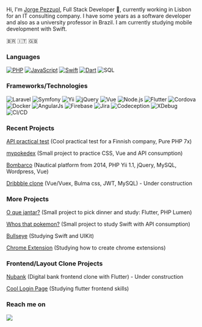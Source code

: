 Hi, I'm [Jorge Pezzuol](https://www.linkedin.com/in/jorge-pezzuol/), Full Stack Developer 🚀, currently working in Lisbon for an IT consulting company. I have some years as a software developer and also as a university professor in Brazil. I am currently studying mobile development with Swift.

🇧🇷 :it: :uk:

### Languages

[![PHP](https://img.shields.io/badge/-PHP-fff?&logo=php&logoColor=336791)](https://github.com/jorgepezzuol?tab=repositories&q=&type=&language=php)
[![JavaScript](https://img.shields.io/badge/-JavaScript-fff?&logo=JavaScript&logoColor=ddc508)](https://github.com/jorgepezzuol?tab=repositories&q=&type=&language=javascript)
[![Swift](https://img.shields.io/badge/-Swift-fff?&logo=Swift)](https://github.com/jorgepezzuol?tab=repositories&q=&type=&language=swift)
[![Dart](https://img.shields.io/badge/-Dart-fff?&logo=Dart&logoColor=336791)](https://github.com/jorgepezzuol?tab=repositories&q=&type=&language=Dart)
![SQL](https://img.shields.io/badge/-SQL-fff?&logo=MySQL&logoColor=336791)

### Frameworks/Technologies

![Laravel](https://img.shields.io/badge/-Laravel-fff?&logo=Laravel)
![Symfony](https://img.shields.io/badge/-Symfony-fff?&logo=Symfony&logoColor=black)
![Yii](https://img.shields.io/badge/-Yii-fff?&logo=Yii)
![jQuery](https://img.shields.io/badge/-jQuery-fff?&logo=jQuery&logoColor=336791)
![Vue](https://img.shields.io/badge/-VueJs-fff?&logo=VueJs)
![Node.js](https://img.shields.io/badge/-Node.js-fff?&logo=node.js)
![Flutter](https://img.shields.io/badge/-Flutter-fff?&logo=Flutter&logoColor=0052CC)
![Cordova](https://img.shields.io/badge/-Cordova-fff?&logo=Cordova)
![Docker](https://img.shields.io/badge/-Docker-fff?&logo=Docker)
![AngularJs](https://img.shields.io/badge/-AngularJs-fff?&logo=AngularJs&logoColor=red)
![Firebase](https://img.shields.io/badge/-Firebase-fff?&logo=firebase)
![Jira](https://img.shields.io/badge/-Jira-fff?&logo=jira-software&logoColor=0052CC)
![Codeception](https://img.shields.io/badge/-Codeception-fff?&logo=codeception-software&logoColor=0052CC)
![XDebug](https://img.shields.io/badge/-xdebug-fff?&logo=xdebug-software&logoColor=0052CC)
![CI/CD](https://img.shields.io/badge/-xdebug-fff?&logo=xdebug-software&logoColor=0052CC)


### Recent Projects

<a href="https://github.com/JorgePezzuol/api-test" target="_blank">API practical test</a> (Cool practical test for a Finnish company, Pure PHP 7x)

[mypokedex](https://mypokedex-jorge.netlify.app) (Small project to practice CSS, Vue and API consumption)

[Bombarco](https://www.bombarco.com.br) (Nautical platform from 2014, PHP Yii 1.1, jQuery, MySQL, Wordpress, Vue)

[Dribbble clone](https://github.com/JorgePezzuol/dribbble_clone) (Vue/Vuex, Bulma css, JWT, MySQL) - Under construction


### More Projects

[O que jantar?](https://github.com/JorgePezzuol/oquevoujantar-app) (Small project to pick dinner and study: Flutter, PHP Lumen)

[Whos that pokemon?](https://github.com/JorgePezzuol/whosthatpokemon) (Small project to study Swift with API consumption)

[Bullseye](https://github.com/JorgePezzuol/studying-ios-bullseye) (Studying Swift and UIKit)

[Chrome Extension](https://github.com/JorgePezzuol/chrome-extension-ops) (Studying how to create chrome extensions)


### Frontend/Layout Clone Projects

[Nubank](https://github.com/JorgePezzuol/nubank-flutter) (Digital bank frontend clone with Flutter) - Under construction

[Cool Login Page](https://github.com/JorgePezzuol/flutter-login-page) (Studying flutter frontend skills)



### Reach me on

<p>
  <a target="_blank"href="https://www.linkedin.com/in/jorge-pezzuol/"><img src="https://img.shields.io/badge/linkedin-%230077B5.svg?&style=for-the-badge&logo=linkedin&logoColor=white" /></a>&nbsp;&nbsp;&nbsp;&nbsp;
</p>



